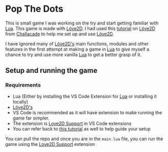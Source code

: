 # Pop The Dots

This is small game I was working on the try and start getting familiar with [Lua](https://www.lua.org). This game is made with [Löve2D](https://love2d.org). I had used this [tutorial](https://youtu.be/wttKHL90Ank?si=Ie5ZAFG_ViDng9ye) on [Löve2D](https://love2d.org) from [Challacade](https://www.youtube.com/@Challacade) to help me set up and use [Löve2D](https://love2d.org). 

I have ignored many of [Löve2D's](https://love2d.org) main functions, modules and other features in the first attempt at making a game in [Lua](https://www.lua.org) to give myself a chance to try and use more vanilla [Lua](https://www.lua.org) to get a better grasp of it.

## Setup and running the game

### Requirements

- Lua (Either by installing the VS Code Extension for [Lua](https://marketplace.visualstudio.com/items?itemName=sumneko.lua) or installing it locally)
- [Löve2D's](https://love2d.org) 
- VS Code is recommended as it will have extension to make running the game far simpler.
- The extension is [Love2D Support](https://marketplace.visualstudio.com/items?itemName=pixelbyte-studios.pixelbyte-love2d) in VS Code extensions 
- You can refer back to [this tutorial](https://youtu.be/wttKHL90Ank?si=Ie5ZAFG_ViDng9ye) as well to help guide your setup

You can pull the repo and once you are in the `main.lua` file, you can run the game using the [Love2D Support](https://marketplace.visualstudio.com/items?itemName=pixelbyte-studios.pixelbyte-love2d) extension